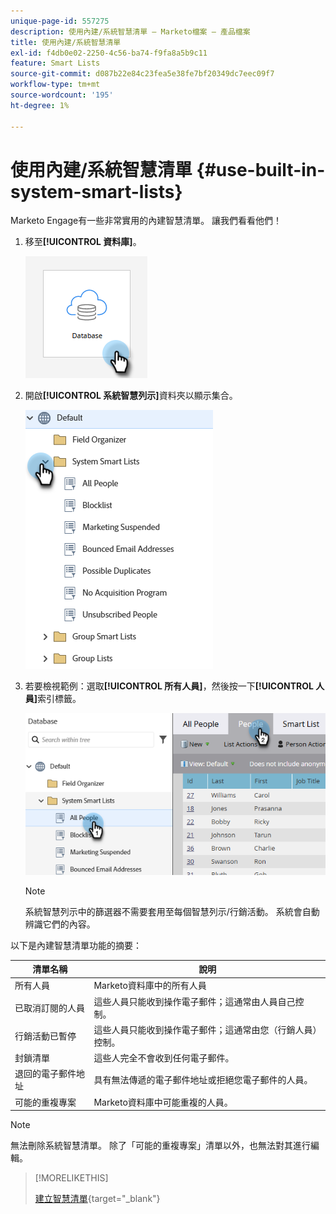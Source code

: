 ```yaml
---
unique-page-id: 557275
description: 使用內建/系統智慧清單 — Marketo檔案 — 產品檔案
title: 使用內建/系統智慧清單
exl-id: f4db0e02-2250-4c56-ba74-f9fa8a5b9c11
feature: Smart Lists
source-git-commit: d087b22e84c23fea5e38fe7bf20349dc7eec09f7
workflow-type: tm+mt
source-wordcount: '195'
ht-degree: 1%

---
```


# 使用內建/系統智慧清單 {#use-built-in-system-smart-lists}

Marketo Engage有一些非常實用的內建智慧清單。 讓我們看看他們！

1. 移至&#x200B;**[!UICONTROL 資料庫]**。

   ![](assets/use-built-in-system-smart-lists-1.png)

1. 開啟&#x200B;**[!UICONTROL 系統智慧列示]**&#x200B;資料夾以顯示集合。

   ![](assets/use-built-in-system-smart-lists-2.png)

1. 若要檢視範例：選取&#x200B;**[!UICONTROL 所有人員]**，然後按一下&#x200B;**[!UICONTROL 人員]**&#x200B;索引標籤。

   ![](assets/use-built-in-system-smart-lists-3.png)

   >[!NOTE]
   >
   >系統智慧列示中的篩選器不需要套用至每個智慧列示/行銷活動。 系統會自動辨識它們的內容。

以下是內建智慧清單功能的摘要：

<table><thead>
  <tr>
    <th>清單名稱</th>
    <th>說明</th>
  </tr></thead>
<tbody>
  <tr>
    <td>所有人員</td>
    <td>Marketo資料庫中的所有人員</td>
  </tr>
  <tr>
    <td>已取消訂閱的人員</td>
    <td>這些人員只能收到操作電子郵件；這通常由人員自己控制。</td>
  </tr>
  <tr>
    <td>行銷活動已暫停</td>
    <td>這些人員只能收到操作電子郵件；這通常由您（行銷人員）控制。</td>
  </tr>
  <tr>
    <td>封鎖清單</td>
    <td>這些人完全不會收到任何電子郵件。</td>
  </tr>
  <tr>
    <td>退回的電子郵件地址</td>
    <td>具有無法傳遞的電子郵件地址或拒絕您電子郵件的人員。</td>
  </tr>
  <tr>
    <td>可能的重複專案</td>
    <td>Marketo資料庫中可能重複的人員。</td>
  </tr>
</tbody>
</table>

>[!NOTE]
>
>無法刪除系統智慧清單。 除了「可能的重複專案」清單以外，也無法對其進行編輯。

>[!MORELIKETHIS]
>
>[建立智慧清單](/help/marketo/product-docs/core-marketo-concepts/smart-lists-and-static-lists/creating-a-smart-list/create-a-smart-list.md){target="_blank"}
